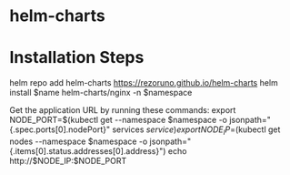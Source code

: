 # helm-charts
# Installation Steps
helm repo add helm-charts https://rezoruno.github.io/helm-charts
helm install $name helm-charts/nginx -n $namespace

Get the application URL by running these commands:
export NODE_PORT=$(kubectl get --namespace $namespace -o jsonpath="{.spec.ports[0].nodePort}" services $service)
export NODE_IP=$(kubectl get nodes --namespace $namespace -o jsonpath="{.items[0].status.addresses[0].address}")
echo http://$NODE_IP:$NODE_PORT
